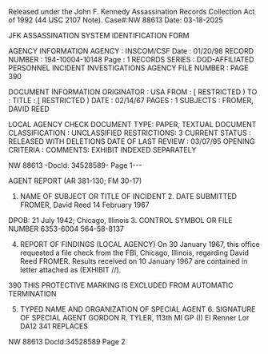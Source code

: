 Released under the John F. Kennedy
Assassination Records Collection Act of
1992 (44 USC 2107 Note). Case#:NW
88613 Date: 03-18-2025

JFK ASSASSINATION SYSTEM
IDENTIFICATION FORM

AGENCY INFORMATION
AGENCY : INSCOM/CSF Date : 01/20/98
RECORD NUMBER : 194-10004-10148 Page : 1
RECORDS SERIES : DOD-AFFILIATED PERSONNEL INCIDENT INVESTIGATIONS
AGENCY FILE NUMBER : PAGE 390

DOCUMENT INFORMATION
ORIGINATOR : USA
FROM : [ RESTRICTED )
TO :
TITLE : [ RESTRICTED )
DATE : 02/14/67
PAGES : 1
SUBJECTS : FROMER, DAVID REED

LOCAL AGENCY CHECK
DOCUMENT TYPE: PAPER, TEXTUAL DOCUMENT
CLASSIFICATION : UNCLASSIFIED
RESTRICTIONS: 3
CURRENT STATUS : RELEASED WITH DELETIONS
DATE OF LAST REVIEW : 03/07/95
OPENING CRITERIA :
COMMENTS: EXHIBIT INDEXED SEPARATELY

NW 88613 -Docld: 34528589- Page 1---

AGENT REPORT
(AR 381-130; FM 30-17)

1. NAME OF SUBJECT OR TITLE OF INCIDENT 2. DATE SUBMITTED
FROMER, David Reed 14 February 1967

DPOB: 21 July 1942; Chicago, Illinois 3. CONTROL SYMBOL OR FILE NUMBER
6353-6004 564-58-8137

4. REPORT OF FINDINGS
(LOCAL AGENCY) On 30 January 1967, this office requested a file check
from the FBI, Chicago, Illinois, regarding David Reed FROMER. Results received on
10 January 1967 are contained in letter attached as (EXHIBIT //).

390
THIS PROTECTIVE MARKING IS EXCLUDED
FROM AUTOMATIC TERMINATION

5. TYPED NAME AND ORGANIZATION OF SPECIAL AGENT 6. SIGNATURE OF SPECIAL AGENT
GORDON R. TYLER, 113th MI GP (I) El Renner
Lor
DA12 341 REPLACES

NW 88613 Docld:34528589 Page 2
